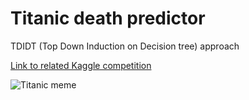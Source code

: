 # Titanic death predictor

TDIDT (Top Down Induction on Decision tree) approach

[Link to related Kaggle competition](https://www.kaggle.com/c/titanic/overview)

![Titanic meme](https://sayingimages.com/wp-content/uploads/feel-like-flying-titanic-meme.jpg "Titanic meme")
